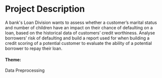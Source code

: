 # Project Description
A bank's Loan Division wants to assess whether a customer’s marital status and number of children have an impact on their chance of defaulting on a loan, based on the historical data of customers’ credit worthiness. Analyse borrowers’ risk of defaulting and build a report used for when building a credit scoring of a potential customer to evaluate the ability of a potential borrower to repay their loan.

#### Theme:
Data Preprocessing
